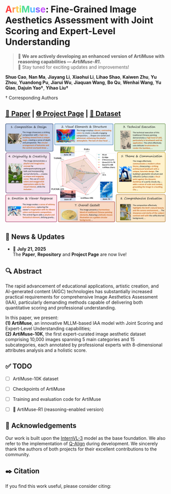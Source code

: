 <h1>
  <span style="color: #FF3E3E;">A</span><span style="color: #FF914D;">r</span><span 
  style="color: #FFC94D;">t</span><span style="color: #B6E24D;">i</span><span
  style="color: #4DDC95;">M</span><span style="color: #4DB8FF;">u</span><span
  style="color: #8564FF;">s</span><span style="color: #C74DFF;">e</span>:
  Fine-Grained Image Aesthetics Assessment with Joint Scoring and Expert-Level Understanding
</h1>


> 🔬 **We are actively developing an enhanced version of ArtiMuse with reasoning capabilities — _ArtiMuse-R1_.**  
> 🌟 Stay tuned for exciting updates and improvements!




**Shuo Cao**, **Nan Ma**, **Jiayang Li**, **Xiaohui Li**, **Lihao Shao**, **Kaiwen Zhu**, **Yu Zhou**, **Yuandong Pu**, **Jiarui Wu**, **Jiaquan Wang**, **Bo Qu**, **Wenhai Wang**, **Yu Qiao**, **Dajuin Yao†**, **Yihao Liu†**

† Corresponding Authors

## [📄 **Paper**](https://arxiv.org/abs/2507.14533) | [🌐 **Project Page**](https://thunderbolt215.github.io/ArtiMuse-project/) | [📁 **Dataset**](#)


![Teaser](images/Teaser_v4.jpg "Teaser Figure")


## 📰 News & Updates

- 🚀 **July 21, 2025**  
  The **Paper**, **Repository** and **Project Page** are now live!


## 🔍 Abstract

The rapid advancement of educational applications, artistic creation, and AI-generated content (AIGC) technologies has substantially increased practical requirements for comprehensive Image Aesthetics Assessment (IAA), particularly demanding methods capable of delivering both quantitative scoring and professional understanding.  
 
In this paper, we present:  
**(1) ArtiMuse**, an innovative MLLM-based IAA model with Joint Scoring and Expert-Level Understanding capabilities;  
**(2) ArtiMuse-10K**, the first expert-curated image aesthetic dataset comprising 10,000 images spanning 5 main categories and 15 subcategories, each annotated by professional experts with 8-dimensional attributes analysis and a holistic score.  


## ✅ TODO

* [ ] ArtiMuse-10K dataset
* [ ] Checkpoints of ArtiMuse
* [ ] Training and evaluation code for ArtiMuse
* [ ] 🧠 ArtiMuse-R1 (reasoning-enabled version)


## 🙏 Acknowledgements

Our work is built upon the [InternVL-3](https://github.com/OpenGVLab/InternVL) model as the base foundation. We also refer to the implementation of [Q-Align](https://github.com/Q-Future/Q-Align) during development. We sincerely thank the authors of both projects for their excellent contributions to the community.


## ✒️ Citation

If you find this work useful, please consider citing:

```bibtex

```
